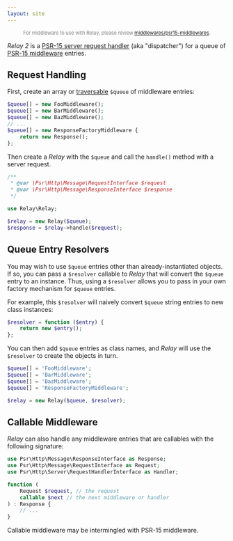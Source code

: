 ```yaml
---
layout: site
---
```


<div style="font-size: 80%; text-align: center; color: gray;">For middleware to use with Relay, please review <a href="https://github.com/middlewares/psr15-middlewares">middlewares/psr15-middlewares</a>.</div>

_Relay 2_ is a [PSR-15 server request handler][RequestHandlerInterface] (aka "dispatcher") for a queue of [PSR-15 middleware][MiddlewareInterface] entries.

## Request Handling

First, create an array or [traversable](http://php.net/traversable) `$queue` of middleware entries:

```php
$queue[] = new FooMiddleware();
$queue[] = new BarMiddleware();
$queue[] = new BazMiddleware();
// ...
$queue[] = new ResponseFactoryMiddleware {
    return new Response();
};
```

Then create a _Relay_ with the `$queue` and call the `handle()` method with a server request.

```php
/**
 * @var \Psr\Http\Message\RequestInterface $request
 * @var \Psr\Http\Message\ResponseInterface $response
 */

use Relay\Relay;

$relay = new Relay($queue);
$response = $relay->handle($request);
```

## Queue Entry Resolvers

You may wish to use `$queue` entries other than already-instantiated objects. If so, you can pass a `$resolver` callable to _Relay_ that will convert the `$queue` entry to an instance. Thus, using a `$resolver` allows you to pass in your own factory mechanism for `$queue` entries.

For example, this `$resolver` will naively convert `$queue` string entries to new class instances:

```php
$resolver = function ($entry) {
    return new $entry();
};
```

You can then add `$queue` entries as class names, and _Relay_ will use the `$resolver` to create the objects in turn.

```php
$queue[] = 'FooMiddleware';
$queue[] = 'BarMiddleware';
$queue[] = 'BazMiddleware';
$queue[] = 'ResponseFactoryMiddleware';

$relay = new Relay($queue, $resolver);
```

## Callable Middleware

_Relay_ can also handle any middleware entries that are callables with the following signature:

```php
use Psr\Http\Message\ResponseInterface as Response;
use Psr\Http\Message\RequestInterface as Request;
use Psr\Http\Server\RequestHandlerInterface as Handler;

function (
    Request $request, // the request
    callable $next // the next middleware or handler
) : Response {
    // ...
}
```

Callable middleware may be intermingled with PSR-15 middleware.

[RequestHandlerInterface]: https://github.com/php-fig/fig-standards/blob/master/accepted/PSR-15-request-handlers.md#21-psrhttpserverrequesthandlerinterface
[MiddlewareInterface]: https://github.com/php-fig/fig-standards/blob/master/accepted/PSR-15-request-handlers.md#22-psrhttpservermiddlewareinterface

